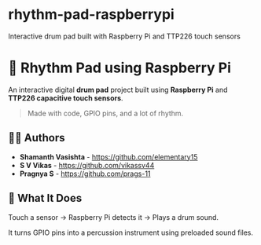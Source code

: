 # rhythm-pad-raspberrypi
Interactive drum pad built with Raspberry Pi and TTP226 touch sensors

# 🥁 Rhythm Pad using Raspberry Pi

An interactive digital **drum pad** project built using **Raspberry Pi** and **TTP226 capacitive touch sensors**.

> Made with code, GPIO pins, and a lot of rhythm.

## 👨‍💻 Authors

- **Shamanth Vasishta** - https://github.com/elementary15
- **S V Vikas** - https://github.com/vikassv44
- **Pragnya S** - https://github.com/prags-11

## 🚀 What It Does

Touch a sensor → Raspberry Pi detects it → Plays a drum sound.

It turns GPIO pins into a percussion instrument using preloaded sound files.
